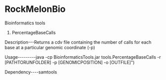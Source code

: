 # RockMelonBio
Bioinformatics tools

1. PercentageBaseCalls

  Description---Returns a cdv file containing the number of calls for each base at a particular genomic coordinate (-p)

  Usage---------java -cp BioinformaticsTools.jar tools.PercentageBaseCalls -r [PATHTORUNFOLDER] -p [GENOMICPOSITION] -o [OUTFILE]")

  Dependency----samtools
